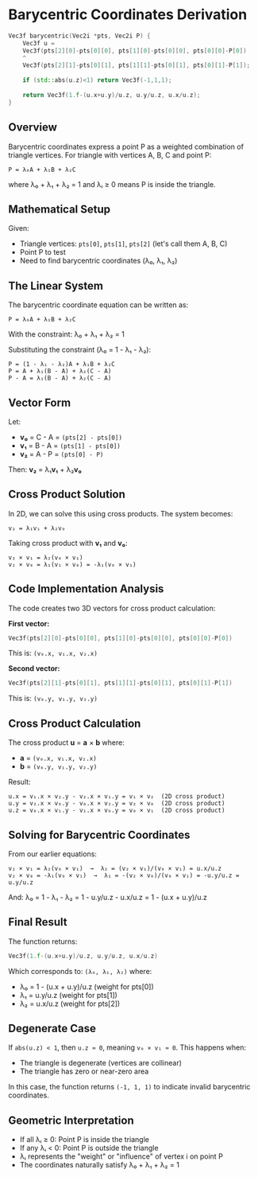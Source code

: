 # Barycentric Coordinates Derivation

```C++
Vec3f barycentric(Vec2i *pts, Vec2i P) { 
    Vec3f u = 
    Vec3f(pts[2][0]-pts[0][0], pts[1][0]-pts[0][0], pts[0][0]-P[0])
    ^
    Vec3f(pts[2][1]-pts[0][1], pts[1][1]-pts[0][1], pts[0][1]-P[1]);
    
    if (std::abs(u.z)<1) return Vec3f(-1,1,1);
    
    return Vec3f(1.f-(u.x+u.y)/u.z, u.y/u.z, u.x/u.z); 
} 
```

## Overview
Barycentric coordinates express a point P as a weighted combination of triangle vertices. For triangle with vertices A, B, C and point P:
```
P = λ₀A + λ₁B + λ₂C
```
where λ₀ + λ₁ + λ₂ = 1 and λᵢ ≥ 0 means P is inside the triangle.

## Mathematical Setup

Given:
- Triangle vertices: `pts[0]`, `pts[1]`, `pts[2]` (let's call them A, B, C)
- Point P to test
- Need to find barycentric coordinates (λ₀, λ₁, λ₂)

## The Linear System

The barycentric coordinate equation can be written as:
```
P = λ₀A + λ₁B + λ₂C
```

With the constraint: λ₀ + λ₁ + λ₂ = 1

Substituting the constraint (λ₀ = 1 - λ₁ - λ₂):
```
P = (1 - λ₁ - λ₂)A + λ₁B + λ₂C
P = A + λ₁(B - A) + λ₂(C - A)
P - A = λ₁(B - A) + λ₂(C - A)
```

## Vector Form

Let:
- **v₀** = C - A = `(pts[2] - pts[0])`
- **v₁** = B - A = `(pts[1] - pts[0])`  
- **v₂** = A - P = `(pts[0] - P)`

Then: **v₂** = λ₁**v₁** + λ₂**v₀**

## Cross Product Solution

In 2D, we can solve this using cross products. The system becomes:
```
v₂ = λ₁v₁ + λ₂v₀
```

Taking cross product with **v₁** and **v₀**:
```
v₂ × v₁ = λ₂(v₀ × v₁)
v₂ × v₀ = λ₁(v₁ × v₀) = -λ₁(v₀ × v₁)
```

## Code Implementation Analysis

The code creates two 3D vectors for cross product calculation:

**First vector:**
```cpp
Vec3f(pts[2][0]-pts[0][0], pts[1][0]-pts[0][0], pts[0][0]-P[0])
```
This is: `(v₀.x, v₁.x, v₂.x)`

**Second vector:**
```cpp
Vec3f(pts[2][1]-pts[0][1], pts[1][1]-pts[0][1], pts[0][1]-P[1])
```
This is: `(v₀.y, v₁.y, v₂.y)`

## Cross Product Calculation

The cross product **u** = **a** × **b** where:
- **a** = `(v₀.x, v₁.x, v₂.x)`
- **b** = `(v₀.y, v₁.y, v₂.y)`

Result:
```
u.x = v₁.x × v₂.y - v₂.x × v₁.y = v₁ × v₂  (2D cross product)
u.y = v₂.x × v₀.y - v₀.x × v₂.y = v₂ × v₀  (2D cross product)  
u.z = v₀.x × v₁.y - v₁.x × v₀.y = v₀ × v₁  (2D cross product)
```

## Solving for Barycentric Coordinates

From our earlier equations:
```
v₂ × v₁ = λ₂(v₀ × v₁)  →  λ₂ = (v₂ × v₁)/(v₀ × v₁) = u.x/u.z
v₂ × v₀ = -λ₁(v₀ × v₁)  →  λ₁ = -(v₂ × v₀)/(v₀ × v₁) = -u.y/u.z = u.y/u.z
```

And: λ₀ = 1 - λ₁ - λ₂ = 1 - u.y/u.z - u.x/u.z = 1 - (u.x + u.y)/u.z

## Final Result

The function returns:
```cpp
Vec3f(1.f-(u.x+u.y)/u.z, u.y/u.z, u.x/u.z)
```

Which corresponds to: `(λ₀, λ₁, λ₂)` where:
- λ₀ = 1 - (u.x + u.y)/u.z  (weight for pts[0])
- λ₁ = u.y/u.z              (weight for pts[1])  
- λ₂ = u.x/u.z              (weight for pts[2])

## Degenerate Case

If `abs(u.z) < 1`, then `u.z ≈ 0`, meaning `v₀ × v₁ ≈ 0`. This happens when:
- The triangle is degenerate (vertices are collinear)
- The triangle has zero or near-zero area

In this case, the function returns `(-1, 1, 1)` to indicate invalid barycentric coordinates.

## Geometric Interpretation

- If all λᵢ ≥ 0: Point P is inside the triangle
- If any λᵢ < 0: Point P is outside the triangle  
- λᵢ represents the "weight" or "influence" of vertex i on point P
- The coordinates naturally satisfy λ₀ + λ₁ + λ₂ = 1
